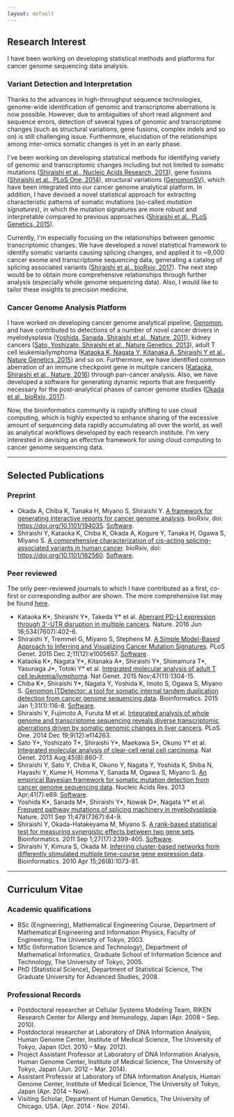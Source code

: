 ```yaml
---
layout: default
---
```


## [](#header-2)Research Interest

I have been working on developing statistical methods and platforms for cancer genome sequencing data analysis.

### [](#header-3)Variant Detection and Interpretation

Thanks to the advances in high-throughput sequence technologies,
genome-wide identification of genomic and transcriptome aberrations is
now possible. However, due to ambiguities of short read alignment and
sequence errors, detection of several types of genomic and transcriptome changes
(such as structural variations, gene fusions, complex indels and so on) is still challenging issue. 
Furthermore, elucidation of the relationships among inter-omics somatic changes is yet in an early phase.

I've been working on developing statistical methods for identifying variety of genomic and
transcriptomic changes including but not limited to 
somatic mutations ([Shiraishi et al., Nucleic Acids Research, 2013](https://www.ncbi.nlm.nih.gov/pubmed/23471004)),
gene fusions ([Shiraishi et al., PLoS One, 2014](https://www.ncbi.nlm.nih.gov/pubmed/25526364)),
structural variations ([GenomonSV](https://github.com/Genomon-Project/GenomonSV)),
which have been integrated into our cancer genome analytical platform.
In addition, I have devised a novel statistical approach for extracting characteristic patterns of somatic mutations
(so-called *mutation signatures*), in which the mutation signatures are more robust and interpretable compared to previous approaches ([Shiraishi et al., PLoS Genetics, 2015](https://doi.org/10.1371/journal.pgen.1005657)).

Currently, I'm especially focusing on the relationships between genomic transcriptomic changes.
We have developed a novel statistical framework to identify somatic variants causing splicing changes,
and applied it to ~9,000 cancer exome and transcriptome sequencing data, 
generating a catalog of splicing associated variants ([Shiraishi et al., bioRxiv, 2017](https://www.biorxiv.org/content/early/2017/09/28/162560)).
The next step would be to obtain more comprehensive relationships through further analysis (especially whole genome sequencing data). Also, I would like to tailor these insights to precision medicine.


### [](#header-3)Cancer Genome Analysis Platform

I have worked on developing cancer genome analytical pipeline, 
[Genomon](https://genomon-project.github.io/GenomonPagesR/), 
and have contributed to detections of a number of novel cancer drivers in 
myelodysplasia ([Yoshida, Sanada, Shiraishi et al., Nature, 2011](https://www.nature.com/articles/nature10496)),
kidney cancers ([Sato, Yoshizato, Shiraishi et al., Nature Genetics, 2013](https://www.nature.com/articles/ng.2699)),
adult T cell leukemia/lymphoma ([Kataoka K, Nagata Y, Kitanaka A, Shiraishi Y et al., Nature Genetics, 2015](https://www.nature.com/articles/ng.3415)) and so on.
Furthermore, we have identified common aberration of an immune checkpoint gene in multiple cancers 
([Kataoka, Shiraishi et al., Nature, 2016](https://www.nature.com/articles/nature18294)) through pan-cancer analysis.
Also, we have developed a software for generating dynamic reports 
that are frequently necessary for the post-analytical phases of cancer genome studies
([Okada et al., bioRxiv, 2017](https://www.biorxiv.org/content/early/2017/10/02/194035)).

Now, the bioinformatics community is rapidly shifting to use cloud computing,
which is highly expected to enhance sharing of the excessive amount of sequencing data rapidly accumulating all over the world,
as well as analytical workflows developed by each research institute.
I'm very interested in devising an effective framework for using cloud computing to cancer genome sequencing data.


---

## [](#header-2)Selected Publications

### [](#header-3)Preprint

*   Okada A, Chiba K, Tanaka H, Miyano S, Shiraishi Y. 
[A framework for generating interactive reports for cancer genome analysis](https://www.biorxiv.org/content/early/2017/10/02/194035).
bioRxiv, doi: https://doi.org/10.1101/194035. 
[Software](https://github.com/Genomon-Project/paplot).
*   Shiraishi Y, Kataoka K, Chiba K, Okada A, Kogure Y, Tanaka H, Ogawa S, Miyano S.
[A comprehensive characterization of cis-acting splicing-associated variants in human cancer](https://www.biorxiv.org/content/early/2017/09/28/162560). 
bioRxiv, doi: https://doi.org/10.1101/162560. 
[Software](https://github.com/friend1ws/SAVNet).

### [](#header-3)Peer reviewed

The only peer-reviewed journals to which I have contributed as a first, co-first or corresponding author are shown.
The more comprehensive list may be found [here](https://www.ncbi.nlm.nih.gov/pubmed/?term=Yuichi+Shiraishi).

* Kataoka K\*, Shiraishi Y\*, Takeda Y\* et al.
[Aberrant PD-L1 expression through 3'-UTR disruption in multiple cancers](https://www.nature.com/articles/nature18294).
Nature. 2016 Jun 16;534(7607):402-6.
* Shiraishi Y, Tremmel G, Miyano S, Stephens M. 
[A Simple Model-Based Approach to Inferring and Visualizing Cancer Mutation Signatures](https://doi.org/10.1371/journal.pgen.1005657).
PLoS Genet. 2015 Dec 2;11(12):e1005657.
[Software](https://github.com/friend1ws/pmsignature).
* Kataoka K\*, Nagata Y\*, Kitanaka A\*, Shiraishi Y\*, Shimamura T\*, Yasunaga J\*, Totoki Y\* et al.
[Integrated molecular analysis of adult T cell leukemia/lymphoma](https://www.nature.com/articles/ng.3415).
Nat Genet. 2015 Nov;47(11):1304-15.
* Chiba K\*, Shiraishi Y\*, Nagata Y, Yoshida K, Imoto S, Ogawa S, Miyano S. 
[Genomon ITDetector: a tool for somatic internal tandem duplication detection from cancer genome sequencing data](https://academic.oup.com/bioinformatics/article/31/1/116/2365706). 
Bioinformatics. 2015 Jan 1;31(1):116-8.
[Software](https://github.com/ken0-1n/Genomon-ITDetector).
* Shiraishi Y, Fujimoto A, Furuta M et al. 
[Integrated analysis of whole genome and transcriptome sequencing reveals diverse transcriptomic aberrations driven by somatic genomic changes in liver cancers](https://doi.org/10.1371/journal.pone.0114263). 
PLoS One. 2014 Dec 19;9(12):e114263.
* Sato Y\*, Yoshizato T\*, Shiraishi Y\*, Maekawa S\*, Okuno Y\* et al.
[Integrated molecular analysis of clear-cell renal cell carcinoma](https://www.nature.com/articles/ng.2699). 
Nat Genet. 2013 Aug;45(8):860-7.
* Shiraishi Y, Sato Y, Chiba K, Okuno Y, Nagata Y, Yoshida K, Shiba N, Hayashi Y, Kume H, Homma Y, Sanada M, Ogawa S, Miyano S. 
[An empirical Bayesian framework for somatic mutation detection from cancer genome sequencing data](https://academic.oup.com/nar/article/41/7/e89/1073733).
Nucleic Acids Res. 2013 Apr;41(7):e89.
[Software](https://github.com/friend1ws/EBCall). 
* Yoshida K\*, Sanada M\*, Shiraishi Y\*, Nowak D\*, Nagata Y\* et al.
[Frequent pathway mutations of splicing machinery in myelodysplasia](https://www.nature.com/articles/nature10496). 
Nature. 2011 Sep 11;478(7367):64-9.
* Shiraishi Y, Okada-Hatakeyama M, Miyano S. 
[A rank-based statistical test for measuring synergistic effects between two gene sets](https://academic.oup.com/bioinformatics/article/27/17/2399/223292). 
Bioinformatics. 2011 Sep 1;27(17):2399-405. 
[Software](https://github.com/friend1ws/rankSynergy).
* Shiraishi Y, Kimura S, Okada M. 
[Inferring cluster-based networks from differently stimulated multiple time-course gene expression data](https://academic.oup.com/bioinformatics/article/26/8/1073/208191). 
Bioinformatics. 2010 Apr 15;26(8):1073-81.

---

## [](#header-2)Curriculum Vitae

### [](#header-3)Academic qualifications

* BSc (Engineering), Mathematical Engineering Course, Department of Mathematical Engineering and Information Physics, Faculty of Engineering, The University of Tokyo, 2003.
* MSc (Information Science and Technology), Department of Mathematical Informatics, Graduate School of Information Science and Technology, The University of Tokyo, 2005.
* PhD (Statistical Science), Department of Statistical Science, The Graduate University for Advanced Studies, 2008.

### [](#header-3)Professional Records

* Postdoctoral researcher at Cellular Systems Modeling Team, RIKEN Research Center for Allergy and Immunology, Japan (Apr. 2008 – Sep. 2010).
* Postdoctoral researcher at Laboratory of DNA Information Analysis, Human Genome Center, Institute of Medical Science, The University of Tokyo, Japan (Oct. 2010 – May. 2012).
* Project Assistant Professor at Laboratory of DNA Information Analysis, Human Genome Center, Institute of Medical Science, The University of Tokyo, Japan (Jun. 2012 – Mar. 2014).
* Assistant Professor at Laboratory of DNA Information Analysis, Human Genome Center, Institute of Medical Science, The University of Tokyo, Japan (Apr. 2014 – Now).
* Visiting Scholar, Department of Human Genetics, The University of Chicago. USA. (Apr. 2014 - Nov. 2014).
